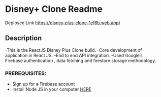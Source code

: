 # Disney+ Clone Readme
Deployed Link 
https://disney-plus-clone-1ef6b.web.app/
## Description
-This is the ReactJS Disney Plus Clone build.
-Core development of application in React JS.
-End to end API integration.
-Used Google’s Firebase authentication , data fetching and firestore storage methodology.

### PREREQUISITES:
- Sign up for a Firebase account
- Install Node JS in your computer <a href='https://nodejs.org/en/'>HERE</a>
